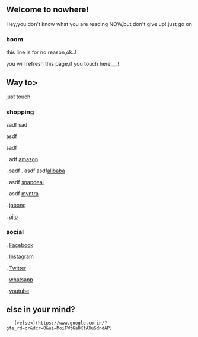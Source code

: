 ## Welcome to nowhere! 

Hey,you don't know what you are reading NOW,but don't give up!,just go on 

### boom

this line is for no reason,ok..!


you will refresh this page,if you touch here[___](https://prasadgola.github.io/In)!



## Way to>

just touch

###   shopping
sadf 
sad

asdf

sadf
   
.   adf  [amazon](https://www.amazon.in/ref=ap_frn_logo)
     
.   sadf
.  asdf   asdf[alibaba](https://www.alibaba.com/?spm=a2700.8293689.scGlobalHomeHeader.6.L7xTkV)

.    asdf [snapdeal](https://www.snapdeal.com/)
 
.  asdf   [myntra](https://www.myntra.com/)
 
.     [jabong](https://www.jabong.com/)

.     [ajio](https://www.ajio.com/)


###   social

.     [Facebook](https://www.facebook.com/)

.     [Instagram](https://www.instagram.com/)

.     [Twitter](https://twitter.com/)

.     [whatsapp](https://web.whatsapp.com/)

.     [youtube](https://www.youtube.com/)


##  else in your mind?


       [>else<](https://www.google.co.in/?gfe_rd=cr&dcr=0&ei=MoiFWtGaOKfAXuSdndAP)
